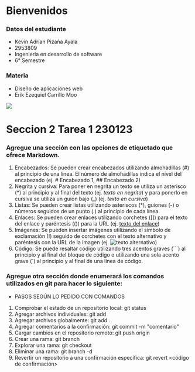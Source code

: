 # Bienvenidos


### Datos del estudiante

- Kevin Adrian Pizaña Ayala
- 2953809
- Ingenieria en desarrollo de software
- 6° Semestre

### Materia

- Diseño de aplicaciones web
- Erik Ezequiel Carrillo Moo

 



![](https://www.fimpes.org.mx/images/universidades/tecmil.jpg)

# Seccion 2 Tarea 1 230123

### Agregue una sección con las opciones de etiquetado que ofrece Markdown.
1.	Encabezados: Se pueden crear encabezados utilizando almohadillas (#) al principio de una línea. El número de almohadillas indica el nivel del encabezado (ej. # Encabezado 1, ## Encabezado 2)
2.	Negrita y cursiva: Para poner en negrita un texto se utiliza un asterisco (*) al principio y al final del texto (ej. *texto en negrita*) y para ponerlo en cursiva se utiliza un guion bajo (_) (ej. _texto en cursiva_)
3.	Listas: Se pueden crear listas utilizando asteriscos (*), guiones (-) o números seguidos de un punto (.) al principio de cada línea.
4.	Enlaces: Se pueden crear enlaces utilizando corchetes ([]) para el texto del enlace y paréntesis (()) para la URL (ej. [texto del enlace](https://www.example.com))
5.	Imágenes: Se pueden insertar imágenes utilizando el símbolo de exclamación (!) seguido de corchetes con el texto alternativo y paréntesis con la URL de la imagen (ej. ![texto alternativo](https://www.example.com/image.jpg))
6.	Código: Se puede resaltar código utilizando tres acentos graves (```) al principio y al final del bloque de código o utilizando una sola acento grave (`) al principio y al final de una línea de código.



### Agregue otra sección donde enumerará los comandos utilizados en git para hacer lo siguiente:

- PASOS SEGÚN LO PEDIDO CON COMANDOS 
1.	Comprobar el estado de un repositorio local: git status
2.	Agregar archivos individuales: git add <nombre del archivo>
3.	Agregar archivos globalmente: git add .
4.	Agregar comentarios a la confirmación: git commit -m "comentario"
5.	Cargar cambios en el repositorio remoto: git push origin <nombre de la rama>
6.	Crear una rama: git branch <nombre de la rama>
7.	Explorar una rama: git checkout <nombre de la rama>
8.	Eliminar una rama: git branch -d <nombre de la rama>
9.	Revertir un repositorio a una confirmación específica: git revert <código de confirmación>






